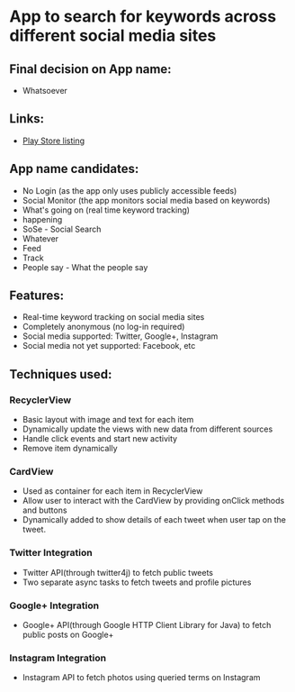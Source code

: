 App to search for keywords across different social media sites
===

Final decision on App name:
---
+ Whatsoever

Links:
---
+ <a href="https://play.google.com/store/apps/details?id=thack.ac.whatsoever" target="_blank">Play Store listing</a>

App name candidates:
---
+ No Login (as the app only uses publicly accessible feeds)
+ Social Monitor (the app monitors social media based on keywords)
+ What's going on (real time keyword tracking)
+ happening
+ SoSe - Social Search
+ Whatever
+ Feed
+ Track
+ People say - What the people say

Features:
---
+ Real-time keyword tracking on social media sites
+ Completely anonymous (no log-in required)
+ Social media supported: Twitter, Google+, Instagram
+ Social media not yet supported: Facebook, etc

Techniques used:
---
### RecyclerView
+ Basic layout with image and text for each item
+ Dynamically update the views with new data from different sources
+ Handle click events and start new activity
+ Remove item dynamically

### CardView
+ Used as container for each item in RecyclerView
+ Allow user to interact with the CardView by providing onClick methods and buttons
+ Dynamically added to show details of each tweet when user tap on the tweet.

### Twitter Integration
+ Twitter API(through twitter4j) to fetch public tweets
+ Two separate async tasks to fetch tweets and profile pictures

### Google+ Integration
+ Google+ API(through Google HTTP Client Library for Java) to fetch public posts on Google+

### Instagram Integration
+ Instagram API to fetch photos using queried terms on Instagram
